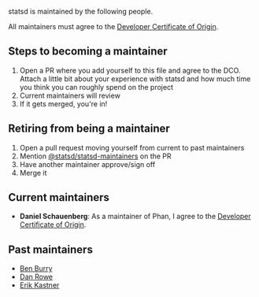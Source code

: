 statsd is maintained by the following people.

All maintainers must agree to the [Developer Certificate of Origin][dco].

## Steps to becoming a maintainer
1. Open a PR where you add yourself to this file and agree to the DCO. Attach a little bit about your experience
with statsd and how much time you think you can roughly spend on the project
2. Current maintainers will review
3. If it gets merged, you're in!

## Retiring from being a maintainer
1. Open a pull request moving yourself from current to past maintainers
2. Mention [@statsd/statsd-maintainers](https://github.com/orgs/statsd/teams/statsd-maintainers) on the PR
3. Have another maintainer approve/sign off
4. Merge it

## Current maintainers

- **Daniel Schauenberg**: As a maintainer of Phan, I agree to the [Developer Certificate of Origin][dco].

[dco]: https://github.com/statsd/statsd/blob/5f58a9cc7442900c2e553ed1df3d6ce99e885226/DCO.txt

## Past maintainers
- [Ben Burry](https://github.com/benburry)
- [Dan Rowe](https://github.com/draco2003)
- [Erik Kastner](https://github.com/kastner)
